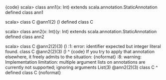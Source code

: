 {code}
scala> class ann1(x: Int) extends scala.annotation.StaticAnnotation
defined class ann1

scala> class C @ann1(2) ()
defined class C

scala> class ann2(x: Int)(y: Int) extends scala.annotation.StaticAnnotation
defined class ann2

scala> class C @ann2(2)(3) ()
<console>:1: error: identifier expected but integer literal found.
       class C @ann2(2)(3) ()
                        ^
{code}
If you try to apply that annotation elsewhere, it freely admits to the situation:
{noformat}
<console>:8: warning: Implementation limitation: multiple argument lists on annotations are
currently not supported; ignoring arguments List(3)
       @ann2(2)(3) class C 
        ^
defined class C
{noformat}
